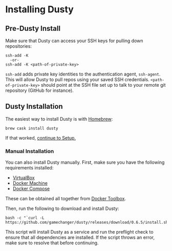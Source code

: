 # Installing Dusty

## Pre-Dusty Install

Make sure that Dusty can access your SSH keys for pulling down repositories:

```
ssh-add -K
  -or-
ssh-add -K <path-of-private-key>
```

`ssh-add` adds private key identities to the authentication agent, `ssh-agent`. This will allow Dusty
to pull repos using your saved SSH credentials. `<path-of-private-key>` should point at the SSH file set up
to talk to your remote git repository (GitHub for instance).

## Dusty Installation

The easiest way to install Dusty is with [Homebrew](http://brew.sh/):

```
brew cask install dusty
```

If that worked, [continue to Setup.](setup.md)

### Manual Installation

You can also install Dusty manually. First, make sure you have the following requirements installed:

 * [VirtualBox](https://www.virtualbox.org/wiki/VirtualBox)
 * [Docker Machine](https://docs.docker.com/machine/)
 * [Docker Compose](https://docs.docker.com/compose/)

These can be obtained all together from [Docker Toolbox](https://www.docker.com/docker-toolbox).

Then, run the following to download and install Dusty:

```
bash -c "`curl -L https://github.com/gamechanger/dusty/releases/download/0.6.5/install.sh`"
```

This script will install Dusty as a service and run the preflight check to ensure that all
dependencies are installed. If the script throws an error, make sure to resolve that before
continuing.
